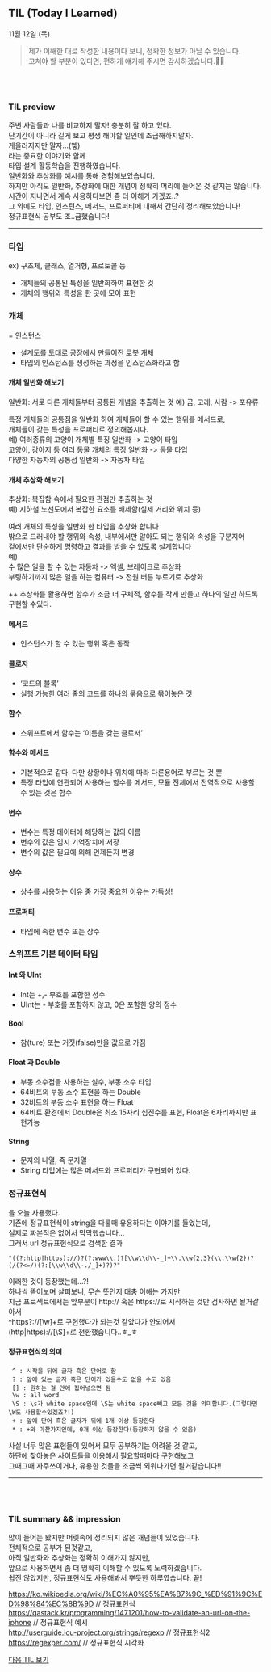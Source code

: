 ## TIL (Today I Learned)
11월 12일 (목)
> 제가 이해한 대로 작성한 내용이다 보니, 정확한 정보가 아닐 수 있습니다.   
고쳐야 할 부분이 있다면, 편하게 얘기해 주시면 감사하겠습니다.🙏🏻

<br/>
<br/>

### TIL preview
주변 사람들과 나를 비교하지 말자! 충분히 잘 하고 있다.  
단기간이 아니라 길게 보고 평생 해야할 일인데 조급해하지말자.  
게을러지지만 말자...(헿)  
라는 중요한 이야기와 함께  
타입 설계 활동학습을 진행하였습니다.  
일반화와 추상화를 예시를 통해 경험해보았습니다.  
하지만 아직도 일반화, 추상화에 대한 개념이 정확히 머리에 들어온 것 같지는 않습니다.  
시간이 지나면서 계속 사용하다보면 좀 더 이해가 가겠죠..?  
그 외에도 타입, 인스턴스, 메서드, 프로퍼티에 대해서 간단히 정리해보았습니다!  
정규표현식 공부도 조..금했습니다!

---  

### 타입
ex) 구조체, 클래스, 열거형, 프로토콜 등  
- 개체들의 공통된 특성을 일반화하여 표현한 것
- 개체의 행위와 특성을 한 곳에 모아 표현

### 개체
= 인스턴스  
- 설계도를 토대로 공장에서 만들어진 로봇 개체  
- 타입의 인스턴스를 생성하는 과정을 인스턴스화라고 함

#### 개체 일반화 해보기
일반화: 서로 다른 개체들부터 공통된 개념을 추출하는 것
예) 곰, 고래, 사람 -> 포유류

특정 개체들의 공통점을 일반화 하여 개체들이 할 수 있는 행위를 메서드로,  
개체들이 갖는 특성을 프로퍼티로 정의해봅시다.  
예) 
 여러종류의 고양이 개체별 특징 일반화 -> 고양이 타입  
 고양이, 강아지 등 여러 동물 개체의 특징 일반화 -> 동물 타입  
 다양한 자동차의 공통점 일반화 -> 자동차 타입  
  
#### 개체 추상화 해보기
추상화: 복잡함 속에서 필요한 관점만 추출하는 것  
예) 지하철 노선도에서 복잡한 요소를 배제함(실제 거리와 위치 등)  

여러 개체의 특성을 일반화 한 타입을 추상화 합니다  
밖으로 드러내야 할 행위와 속성, 내부에서만 알아도 되는 행위와 속성을 구분지어  
겉에서만 단순하게 명령하고 결과를 받을 수 있도록 설계합니다  
예)  
 수 많은 일을 할 수 있는 자동차 -> 엑셀, 브레이크로 추상화  
 부팅하기까지 많은 일을 하는 컴퓨터 -> 전원 버튼 누르기로 추상화  

++ 추상화를 활용하면 함수가 조금 더 구체적, 함수를 작게 만들고 하나의 일만 하도록 구현할 수있다.

#### 메서드
- 인스턴스가 할 수 있는 행위 혹은 동작

#### 클로저
- ‘코드의 블록’
- 실행 가능한 여러 줄의 코드를 하나의 묶음으로 묶어놓은 것

#### 함수
- 스위프트에서 함수는 ‘이름을 갖는 클로저’

#### 함수와 메서드 
- 기본적으로 같다. 다만 상황이나 위치에 따라 다른용어로 부르는 것 뿐
- 특정 타입에 연관되어 사용하는 함수를 메서드, 모듈 전체에서 전역적으로 사용할 수 있는 것은 함수

#### 변수 
- 변수는 특정 데이터에 해당하는 값의 이름
- 변수의 값은 임시 기억장치에 저장
- 변수의 값은 필요에 의해 언제든지 변경

#### 상수
- 상수를 사용하는 이유 중 가장 중요한 이유는 가독성!

#### 프로퍼티
- 타입에 속한 변수 또는 상수


### 스위프트 기본 데이터 타입
#### Int 와 UInt 
- Int는 +,- 부호를 포함한 정수
- UInt는 - 부호를 포함하지 않고, 0은 포함한 양의 정수

#### Bool
- 참(ture) 또는 거짓(false)만을 값으로 가짐

#### Float 과 Double
- 부동 소수점을 사용하는 실수, 부동 소수 타입
- 64비트의 부동 소수 표현을 하는 Double
- 32비트의 부동 소수 표현을 하는 Float
- 64비트 환경에서 Double은 최소 15자리 십진수를 표현, Float은 6자리까지만 표현가능

#### String
- 문자의 나열, 즉 문자열
- String 타입에는 많은 메서드와 프로퍼티가 구현되어 있다.


### 정규표현식
을 오늘 사용했다.  
기존에 정규표현식이 string을 다룰때 유용하다는 이야기를 들었는데,  
실제로 짜본적은 없어서 막막했습니다...  
그래서 url 정규표현식으로 검색한 결과  
```
"((?:http|https)://)?(?:www\\.)?[\\w\\d\\-_]+\\.\\w{2,3}(\\.\\w{2})?(/(?<=/)(?:[\\w\\d\\-./_]+)?)?"  
```
이러한 것이 등장했는데...?!    
하나씩 뜯어보며 살펴보니, 무슨 뜻인지 대충 이해는 가지만    
지금 프로젝트에서는 앞부분이 http:// 혹은 https://로 시작하는 것만 검사하면 될거같아서  
^https?://[\\w]+로 구현했다가 되는것 같았다가 안되어서  
(http|https)://[\\S]+로 전환했습니다..ㅎ_ㅎ  

#### 정규표현식의 의미
```
 ^ : 시작을 뒤에 글자 혹은 단어로 함  
 ? : 앞에 있는 글자 혹은 단어가 있을수도 없을 수도 있음  
 [] : 원하는 걸 안에 집어넣으면 됨   
 \w : all word  
 \S : \s가 white space인데 \S는 white space빼고 모든 것을 의미합니다.(그렇다면 \W도 사용할수있겠죠?!)    
 + : 앞에 단어 혹은 글자가 뒤에 1개 이상 등장한다  
 * : +와 마찬가지인데, 0개 이상 등장한다(등장하지 않을 수 있음)    
```

사실 너무 많은 표현들이 있어서 모두 공부하기는 어려울 것 같고,  
하단에 찾아놓은 사이트들을 이용해서 필요할때마다 구현해보고  
그때그때 자주쓰이거나, 유용한 것들을 조금씩 외워나가면 될거같습니다!! 

---

<br/>
<br/>


### TIL summary && impression
많이 들어는 봤지만 머릿속에 정리되지 않은 개념들이 있었습니다.  
전체적으로 공부가 된것같고,  
아직 일반화와 추상화는 정확히 이해가지 않지만,  
앞으로 사용하면서 좀 더 명확히 이해할 수 있도록 노력하겠습니다.  
쉽진 않았지만, 정규표현식도 사용해봐서 뿌듯한 하루였습니다. 끝!  

https://ko.wikipedia.org/wiki/%EC%A0%95%EA%B7%9C_%ED%91%9C%ED%98%84%EC%8B%9D // 정규표현식   
https://qastack.kr/programming/1471201/how-to-validate-an-url-on-the-iphone // 정규표현식 예시  
http://userguide.icu-project.org/strings/regexp // 정규표현식2   
https://regexper.com/ // 정규표현식 시각화


[다음 TIL 보기](https://github.com/lina0322/yagom_iOS_camp/blob/main/TIL/2020_11/2020_11_13.md)
